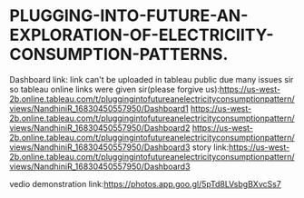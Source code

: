 # PLUGGING-INTO-FUTURE-AN-EXPLORATION-OF-ELECTRICIITY-CONSUMPTION-PATTERNS.
Dashboard link: link can't be uploaded in tableau public due many issues sir so tableau online links were given sir(please forgive us):https://us-west-2b.online.tableau.com/t/pluggingintofutureanelectricityconsumptionpattern/views/NandhiniR_16830450557950/Dashboard1
https://us-west-2b.online.tableau.com/t/pluggingintofutureanelectricityconsumptionpattern/views/NandhiniR_16830450557950/Dashboard2
https://us-west-2b.online.tableau.com/t/pluggingintofutureanelectricityconsumptionpattern/views/NandhiniR_16830450557950/Dashboard3
story link:https://us-west-2b.online.tableau.com/t/pluggingintofutureanelectricityconsumptionpattern/views/NandhiniR_16830450557950/Dashboard3

vedio demonstration link:https://photos.app.goo.gl/5pTd8LVsbgBXvcSs7



